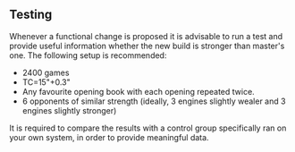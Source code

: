 ## Testing

Whenever a functional change is proposed it is advisable to run a test and provide useful information whether the new build is stronger than master's one.
The following setup is recommended:
* 2400 games
* TC=15"+0.3"
* Any favourite opening book with each opening repeated twice.
* 6 opponents of similar strength (ideally, 3 engines slightly wealer and 3 engines slightly stronger)

It is required to compare the results with a control group specifically ran on your own system, in order to provide meaningful data.
